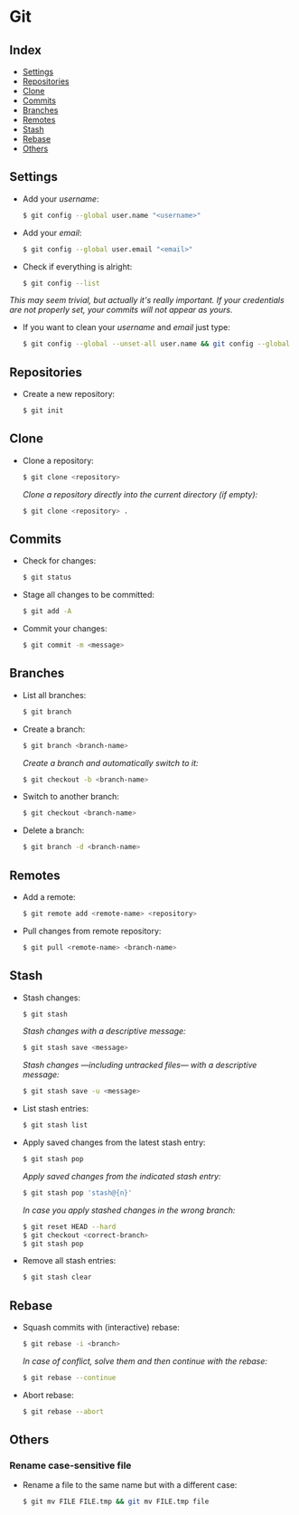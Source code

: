 # Git

## Index

- [Settings](#settings)
- [Repositories](#repositories)
- [Clone](#clone)
- [Commits](#commits)
- [Branches](#branches)
- [Remotes](#remotes)
- [Stash](#stash)
- [Rebase](#rebase)
- [Others](#others)

## Settings

- Add your *username*:

  ```sh
  $ git config --global user.name "<username>"
  ```

- Add your *email*:

  ```sh
  $ git config --global user.email "<email>"
  ```

- Check if everything is alright:

  ```sh
  $ git config --list
  ```

*This may seem trivial, but actually it's really important. If your credentials
are not properly set, your commits will not appear as yours.*

- If you want to clean your *username* and *email* just type:

  ```sh
  $ git config --global --unset-all user.name && git config --global --unset-all user.email
  ```

## Repositories

- Create a new repository:

  ```sh
  $ git init
  ```

## Clone

- Clone a repository:

  ```sh
  $ git clone <repository>
  ```

  *Clone a repository directly into the current directory (if empty):*

  ```sh
  $ git clone <repository> .
  ```

## Commits

- Check for changes:

  ```sh
  $ git status
  ```

- Stage all changes to be committed:

  ```sh
  $ git add -A
  ```

- Commit your changes:

  ```sh
  $ git commit -m <message>
  ```

## Branches

- List all branches:

  ```sh
  $ git branch
  ```

- Create a branch:

  ```sh
  $ git branch <branch-name>
  ```

  *Create a branch and automatically switch to it:*

  ```sh
  $ git checkout -b <branch-name>
  ```

- Switch to another branch:

  ```sh
  $ git checkout <branch-name>
  ```

- Delete a branch:

  ```sh
  $ git branch -d <branch-name>
  ```

## Remotes

- Add a remote:

  ```sh
  $ git remote add <remote-name> <repository>
  ```

- Pull changes from remote repository:

  ```sh
  $ git pull <remote-name> <branch-name>
  ```

## Stash

- Stash changes:

  ```sh
  $ git stash
  ```

  *Stash changes with a descriptive message:*

  ```sh
  $ git stash save <message>
  ```

  *Stash changes —including untracked files— with a descriptive message:*

  ```sh
  $ git stash save -u <message>
  ```

- List stash entries:

  ```sh
  $ git stash list
  ```

- Apply saved changes from the latest stash entry:

  ```sh
  $ git stash pop
  ```

  *Apply saved changes from the indicated stash entry:*

  ```sh
  $ git stash pop 'stash@{n}'
  ```

  *In case you apply stashed changes in the wrong branch:*

  ```sh
  $ git reset HEAD --hard
  $ git checkout <correct-branch>
  $ git stash pop
  ```

- Remove all stash entries:

  ```sh
  $ git stash clear
  ```

## Rebase

- Squash commits with (interactive) rebase:

  ```sh
  $ git rebase -i <branch>
  ```

  *In case of conflict, solve them and then continue with the rebase:*

  ```sh
  $ git rebase --continue
  ```

- Abort rebase:

  ```sh
  $ git rebase --abort
  ```

## Others

### Rename case-sensitive file

- Rename a file to the same name but with a different case:

  ```sh
  $ git mv FILE FILE.tmp && git mv FILE.tmp file
  ```
